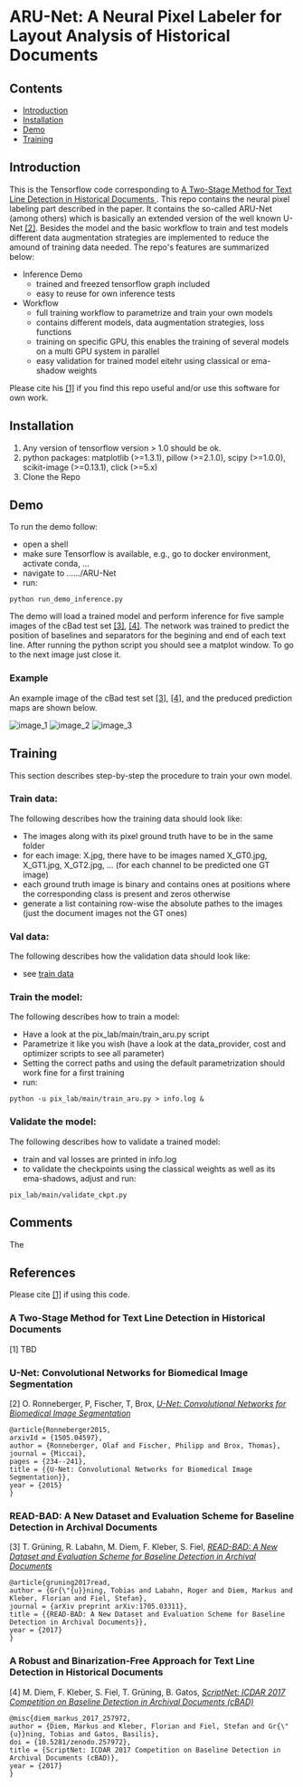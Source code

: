 # ARU-Net: A Neural Pixel Labeler for Layout Analysis of Historical Documents

## Contents
* [Introduction](#introduction)
* [Installation](#installation)
* [Demo](#demo)
* [Training](#training)

## Introduction 
This is the Tensorflow code corresponding to [A Two-Stage Method for Text Line Detection in Historical Documents
](#a-two-stage-method-for-text-line-detection-in-historical-documents). This repo contains the neural pixel labeling part described in the paper.
It contains the so-called ARU-Net (among others) which is basically an extended version of the well known U-Net [[2]](#u-net-convolutional-networks-for-biomedical-image-segmentation). 
Besides the model and the basic workflow to train and test models different data augmentation strategies are implemented to reduce the amound of training data needed.
The repo's features are summarized below:
+ Inference Demo
    + trained and freezed tensorflow graph included
    + easy to reuse for own inference tests
+ Workflow 
    + full training workflow to parametrize and train your own models
    + contains different models, data augmentation strategies, loss functions 
    + training on specific GPU, this enables the training of several models on a multi GPU system in parallel
    + easy validation for trained model eitehr using classical or ema-shadow weights

Please cite his [[1]](#a-two-stage-method-for-text-line-detection-in-historical-documents) if you find this repo useful and/or use this software for own work.


## Installation
1. Any version of tensorflow version > 1.0 should be ok.
2. python packages: matplotlib (>=1.3.1), pillow (>=2.1.0), scipy (>=1.0.0), scikit-image (>=0.13.1), click (>=5.x)
3. Clone the Repo

## Demo
To run the demo follow:
+ open a shell
+ make sure Tensorflow is available, e.g., go to docker environment, activate conda, ... 
+ navigate to ....../ARU-Net
+ run:
```
python run_demo_inference.py 
```

The demo will load a trained model and perform inference for five sample images of the cBad test set [[3]](#read-bad-a-new-dataset-and-evaluation-scheme-for-baseline-detection-in-archival-documents), 
[[4]](#scriptnet-icdar-2017-competition-on-baseline-detection-in-archival-documents-cbad).
The network was trained to predict the position of baselines and separators for the begining and end of each text line.
After running the python script you should see a matplot window. To go to the next image just close it.

### Example
An example image of the cBad test set [[3]](#read-bad-a-new-dataset-and-evaluation-scheme-for-baseline-detection-in-archival-documents), 
[[4]](#scriptnet-icdar-2017-competition-on-baseline-detection-in-archival-documents-cbad), and the preduced prediction maps are shown below.

![image_1](demo_images/T_Freyung_005-01_0247.jpg)
![image_2](demo_images/pred_ch0.jpg)
![image_3](demo_images/pred_ch1.jpg)


## Training
This section describes step-by-step the procedure to train your own model.

### Train data: 
The following describes how the training data should look like:
+ The images along with its pixel ground truth have to be in the same folder
+ for each image:  X.jpg, there have to be images named X_GT0.jpg, X_GT1.jpg, X_GT2.jpg, ... (for each channel to be predicted one GT image)
+ each ground truth image is binary and contains ones at positions where the corresponding class is present and zeros otherwise
+ generate a list containing row-wise the absolute pathes to the images (just the document images not the GT ones)

### Val data:
The following describes how the validation data should look like:
+ see [train data](#train-data)

### Train the model:
The following describes how to train a model:
+ Have a look at the pix_lab/main/train_aru.py script
+ Parametrize it like you wish (have a look at the data_provider, cost and optimizer scripts to see all parameter)
+ Setting the correct paths and using the default parametrization should work fine for a first training
+ run:
```
python -u pix_lab/main/train_aru.py > info.log &
```

### Validate the model:
The following describes how to validate a trained model:
+ train and val losses are printed in info.log
+ to validate the checkpoints using the classical weights as well as its ema-shadows, adjust and run: 
```
pix_lab/main/validate_ckpt.py
```

## Comments 
The 

    
## References

Please cite [[1]](#a-two-stage-method-for-text-line-detection-in-historical-documents) if using this code.

### A Two-Stage Method for Text Line Detection in Historical Documents

[1] TBD

### U-Net: Convolutional Networks for Biomedical Image Segmentation

[2] O. Ronneberger, P, Fischer, T, Brox, [*U-Net: Convolutional Networks for Biomedical Image Segmentation*](https://arxiv.org/abs/1505.04597)
 ```
@article{Ronneberger2015,
arxivId = {1505.04597},
author = {Ronneberger, Olaf and Fischer, Philipp and Brox, Thomas},
journal = {Miccai},
pages = {234--241},
title = {{U-Net: Convolutional Networks for Biomedical Image Segmentation}},
year = {2015}
}
```

### READ-BAD: A New Dataset and Evaluation Scheme for Baseline Detection in Archival Documents

[3] T. Grüning, R. Labahn, M. Diem, F. Kleber, S. Fiel, [*READ-BAD: A New Dataset and Evaluation Scheme for Baseline Detection in Archival Documents*](https://arxiv.org/abs/1705.03311)

```
@article{gruning2017read,
author = {Gr{\"{u}}ning, Tobias and Labahn, Roger and Diem, Markus and Kleber, Florian and Fiel, Stefan},
journal = {arXiv preprint arXiv:1705.03311},
title = {{READ-BAD: A New Dataset and Evaluation Scheme for Baseline Detection in Archival Documents}},
year = {2017}
}
```

### A Robust and Binarization-Free Approach for Text Line Detection in Historical Documents

[4] M. Diem, F. Kleber, S. Fiel, T. Grüning, B. Gatos, [*ScriptNet: ICDAR 2017 Competition on Baseline Detection in Archival Documents (cBAD)*](https://zenodo.org/record/257972)
 
```
@misc{diem_markus_2017_257972,
author = {Diem, Markus and Kleber, Florian and Fiel, Stefan and Gr{\"{u}}ning, Tobias and Gatos, Basilis},
doi = {10.5281/zenodo.257972},
title = {ScriptNet: ICDAR 2017 Competition on Baseline Detection in Archival Documents (cBAD)},
year = {2017}
}
```
    

